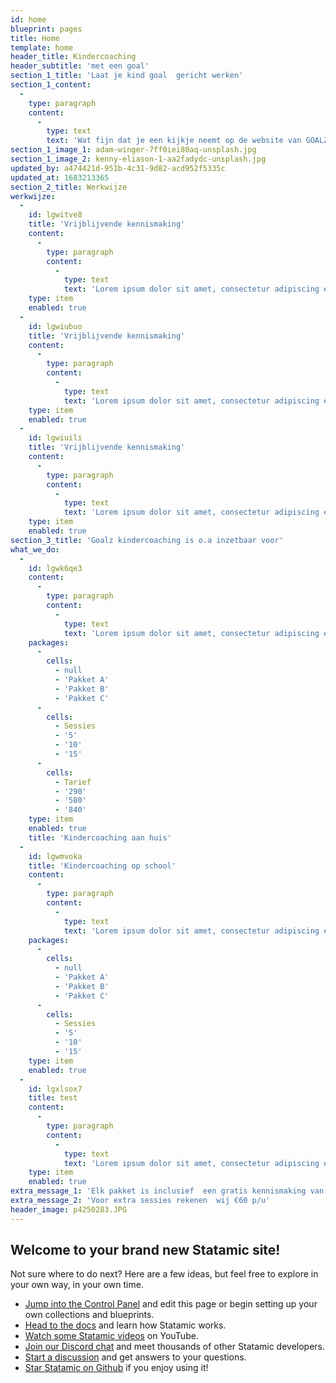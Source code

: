 ```yaml
---
id: home
blueprint: pages
title: Home
template: home
header_title: Kindercoaching
header_subtitle: 'met een goal'
section_1_title: 'Laat je kind goal  gericht werken'
section_1_content:
  -
    type: paragraph
    content:
      -
        type: text
        text: 'Wat fijn dat je een kijkje neemt op de website van GOALZ Kindercoaching! Mijn naam is Gaby van Erkelens en sinds 2022 ben ik gestart met GOALZ Kindercoaching. Na fijne jaren als juf in het basisonderwijs besloot ik de stap te wagen om te beginnen als zelfstandige. Ik sta nog steeds met veel plezier voor de klas, maar mijn interesse ligt ook bij het individueel begeleiden en coachen van kinderen. Vanuit mijn christelijke identiteit vind ik het ook erg belangrijk om anderen te helpen en ik heb hier zelf altijd een passie voor gehad. Ik ben dankbaar dat ik dit nu iedere mag doen met GOALZ Kindercoaching.'
section_1_image_1: adam-winger-7ff0iei80aq-unsplash.jpg
section_1_image_2: kenny-eliason-1-aa2fadydc-unsplash.jpg
updated_by: a474421d-951b-4c31-9d82-acd952f5335c
updated_at: 1683213365
section_2_title: Werkwijze
werkwijze:
  -
    id: lgwitve8
    title: 'Vrijblijvende kennismaking'
    content:
      -
        type: paragraph
        content:
          -
            type: text
            text: 'Lorem ipsum dolor sit amet, consectetur adipiscing elit. Fusce felis massa, volutpat nec hendrerit sit amet, mollis ut quam. Phasellus sagittis ullamcorper libero vel consequat.'
    type: item
    enabled: true
  -
    id: lgwiubuo
    title: 'Vrijblijvende kennismaking'
    content:
      -
        type: paragraph
        content:
          -
            type: text
            text: 'Lorem ipsum dolor sit amet, consectetur adipiscing elit. Fusce felis massa, volutpat nec hendrerit sit amet, mollis ut quam. Phasellus sagittis ullamcorper libero vel consequat.'
    type: item
    enabled: true
  -
    id: lgwiuili
    title: 'Vrijblijvende kennismaking'
    content:
      -
        type: paragraph
        content:
          -
            type: text
            text: 'Lorem ipsum dolor sit amet, consectetur adipiscing elit. Fusce felis massa, volutpat nec hendrerit sit amet, mollis ut quam. Phasellus sagittis ullamcorper libero vel consequat.'
    type: item
    enabled: true
section_3_title: 'Goalz kindercoaching is o.a inzetbaar voor'
what_we_do:
  -
    id: lgwk6qe3
    content:
      -
        type: paragraph
        content:
          -
            type: text
            text: 'Lorem ipsum dolor sit amet, consectetur adipiscing elit. Fusce felis massa, volutpat nec hendrerit sit amet, mollis ut quam. Phasellus sagittis ullamcorper libero vel consequat. Fusce porttitor quam id justo sagittis, sed tincidunt mauris imperdiet. Ut viverra gravida orci, et semper metus feugiat ut. Nullam viverra, purus a faucibus fermentum, urna lacus semper erat, quis varius nibh mauris eget eros. Integer nec lorem id erat cursus pellentesque. Sed cursus arcu quis metus tempor imperdiet. Etiam porttitor nulla ac purus egestas vulputate. Integer laoreet elit eget orci vestibulum, a porttitor lacus feugiat. Vestibulum ac congue orci. Aliquam maximus tristique risus, eget commodo massa ultricies eget.'
    packages:
      -
        cells:
          - null
          - 'Pakket A'
          - 'Pakket B'
          - 'Pakket C'
      -
        cells:
          - Sessies
          - '5'
          - '10'
          - '15'
      -
        cells:
          - Tarief
          - '290'
          - '580'
          - '840'
    type: item
    enabled: true
    title: 'Kindercoaching aan huis'
  -
    id: lgwmvoka
    title: 'Kindercoaching op school'
    content:
      -
        type: paragraph
        content:
          -
            type: text
            text: 'Lorem ipsum dolor sit amet, consectetur adipiscing elit. Fusce felis massa, volutpat nec hendrerit sit amet, mollis ut quam. Phasellus sagittis ullamcorper libero vel consequat. Fusce porttitor quam id justo sagittis, sed tincidunt mauris imperdiet. Ut viverra gravida orci, et semper metus feugiat ut. Nullam'
    packages:
      -
        cells:
          - null
          - 'Pakket A'
          - 'Pakket B'
          - 'Pakket C'
      -
        cells:
          - Sessies
          - '5'
          - '10'
          - '15'
    type: item
    enabled: true
  -
    id: lgxlsox7
    title: test
    content:
      -
        type: paragraph
        content:
          -
            type: text
            text: 'Lorem ipsum dolor sit amet, consectetur adipiscing elit. Fusce felis massa, volutpat nec hendrerit sit amet, mollis ut quam. Phasellus sagittis ullamcorper libero vel consequat. Fusce porttitor quam id justo sagittis, sed tincidunt mauris imperdiet. Ut viverra gravida orci, et semper metus feugiat ut. Nullam'
    type: item
    enabled: true
extra_message_1: 'Elk pakket is inclusief  een gratis kennismaking van 20 minuten'
extra_message_2: 'Voor extra sessies rekenen  wij €60 p/u'
header_image: p4250283.JPG
---
```

## Welcome to your brand new Statamic site!

Not sure where to do next? Here are a few ideas, but feel free to explore in your own way, in your own time.

- [Jump into the Control Panel](/cp) and edit this page or begin setting up your own collections and blueprints.
- [Head to the docs](https://statamic.dev) and learn how Statamic works.
- [Watch some Statamic videos](https://youtube.com/statamic) on YouTube.
- [Join our Discord chat](https://statamic.com/discord) and meet thousands of other Statamic developers.
- [Start a discussion](https://github.com/statamic/cms/discussions) and get answers to your questions.
- [Star Statamic on Github](https://github.com/statamic/cms) if you enjoy using it!
